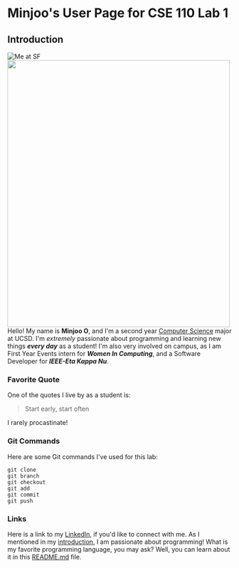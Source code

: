 # Minjoo's User Page for CSE 110 Lab 1
## Introduction


![Me at SF](https://github.com/user-attachments/assets/08fe356b-b16f-42ef-bde7-49dc1dd8d387)
<img src="https://github.com/user-attachments/assets/08fe356b-b16f-42ef-bde7-49dc1dd8d387" width="500" height="600">
Hello! My name is **Minjoo O**, and I'm a second year <ins>Computer Science</ins> major at UCSD. I'm _extremely_ passionate about programming and learning new things ***every day*** as a student! I'm also very involved on campus, as I am First Year Events intern for ***Women In Computing***, and a Software Developer for ***IEEE-Eta Kappa Nu***.

### Favorite Quote
One of the quotes I live by as a student is:
> Start early, start often

I rarely procastinate!

### Git Commands
Here are some Git commands I've used for this lab:
```
git clone
git branch
git checkout
git add
git commit
git push
```
### Links
Here is a link to my [LinkedIn](https://linkedin.com/in/minjoo-o), if you'd like to connect with me.
As I mentioned in my [introduction](#Introduction), I am passionate about programming! What is my favorite programming language, you may ask? Well, you can learn about it in this [README.md](README.md) file.


